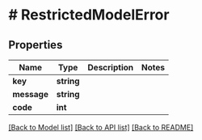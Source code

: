 # # RestrictedModelError

## Properties

Name | Type | Description | Notes
------------ | ------------- | ------------- | -------------
**key** | **string** |  |
**message** | **string** |  |
**code** | **int** |  |

[[Back to Model list]](../../README.md#models) [[Back to API list]](../../README.md#endpoints) [[Back to README]](../../README.md)
